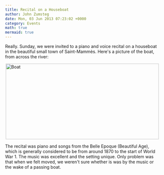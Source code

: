 ```yaml
---
title: Recital on a Houseboat
author: John Zumsteg
date: Mon, 03 Jun 2013 07:23:02 +0000
category: Events
math: true
mermaid: true
---
```

<p>Really. Sunday, we were invited to a piano and voice recital on a houseboat in the beautiful small town of Saint-Mammès. Here's a picture of the boat, from across the river:</p>
<p><img style="display: block; margin-left: auto; margin-right: auto;" title="boat.jpg" src="http:/assets/images/2013/06/boat.jpg" alt="Boat" width="500" height="247" border="0" /></p>
<p>The recital was piano and songs from the Belle Epoque (Beautiful Age), which is generally considered to be from around 1870 to the start of World War 1. The music was excellent and the setting unique. Only problem was that when we felt moved, we weren't sure whether is was by the music or the wake of a passing boat.</p>
